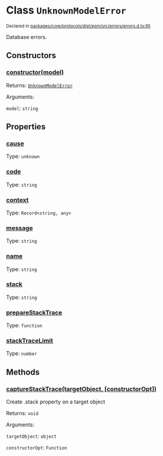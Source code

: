 # Class `UnknownModelError`
<sub>Declared in [packages/core/protocols/dist/esm/src/errors/errors.d.ts:95]()</sub>


Database errors.

## Constructors
### [constructor(model)]()




Returns: <code>[UnknownModelError](/api/@dxos/react-client/classes/UnknownModelError)</code>

Arguments: 

`model`: <code>string</code>



## Properties
### [cause]()
Type: <code>unknown</code>



### [code]()
Type: <code>string</code>



### [context]()
Type: <code>Record&lt;string, any&gt;</code>



### [message]()
Type: <code>string</code>



### [name]()
Type: <code>string</code>



### [stack]()
Type: <code>string</code>



### [prepareStackTrace]()
Type: <code>function</code>



### [stackTraceLimit]()
Type: <code>number</code>




## Methods
### [captureStackTrace(targetObject, \[constructorOpt\])]()


Create .stack property on a target object

Returns: <code>void</code>

Arguments: 

`targetObject`: <code>object</code>

`constructorOpt`: <code>Function</code>


